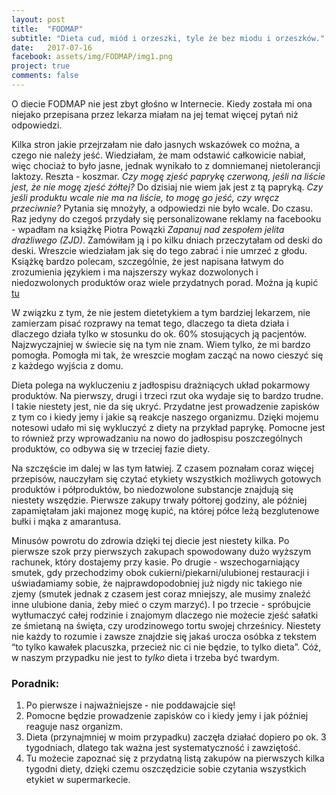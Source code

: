 ```yaml
---
layout: post
title:  "FODMAP"
subtitle: "Dieta cud, miód i orzeszki, tyle że bez miodu i orzeszków."
date:   2017-07-16
facebook: assets/img/FODMAP/img1.png
project: true
comments: false
---
```



O diecie FODMAP nie jest zbyt głośno w Internecie. Kiedy została mi ona niejako przepisana przez lekarza miałam na jej temat więcej pytań niż odpowiedzi. 

Kilka stron jakie przejrzałam nie dało jasnych wskazówek co można, a czego nie należy jeść. Wiedziałam, że mam odstawić całkowicie nabiał, więc chociaż to było jasne, jednak wynikało to z domniemanej nietolerancji laktozy. Reszta - koszmar. *Czy mogę zjeść paprykę czerwoną, jeśli na liście jest, że nie mogę zjeść żółtej?* Do dzisiaj nie wiem jak jest z tą papryką. *Czy jeśli produktu wcale nie ma na liście, to mogę go jeść, czy wręcz przeciwnie?* Pytania się mnożyły, a odpowiedzi nie było wcale. Do czasu. Raz jedyny do czegoś przydały się personalizowane reklamy na facebooku - wpadłam na książkę Piotra Powązki *Zapanuj nad zespołem jelita drażliwego (ZJD)*. Zamówiłam ją i po kilku dniach przeczytałam od deski do deski. Wreszcie wiedziałam jak się do tego zabrać i nie umrzeć z głodu. Książkę bardzo polecam, szczególnie, że jest napisana łatwym do zrozumienia językiem i ma najszerszy wykaz dozwolonych i niedozwolonych produktów oraz wiele przydatnych porad. Można ją kupić [tu](http://allegro.pl/zapanuj-nad-zespolem-jelita-drazliwego-zjd-fodmap-i6781452674.html)
	
W związku z tym, że nie jestem dietetykiem a tym bardziej lekarzem, nie zamierzam pisać rozprawy na temat tego, dlaczego ta dieta działa i dlaczego działa tylko w stosunku do ok. 60% stosujących ją pacjentów. Najzwyczajniej w świecie się na tym nie znam. Wiem tylko, że mi bardzo pomogła. Pomogła mi tak, że wreszcie mogłam zacząć na nowo cieszyć się z każdego wyjścia z domu.
	
Dieta polega na wykluczeniu z jadłospisu drażniących układ pokarmowy produktów. Na pierwszy, drugi i trzeci rzut oka wydaje się to bardzo trudne. I takie niestety jest, nie da się ukryć. Przydatne jest prowadzenie zapisków z tym co i kiedy jemy i jakie są reakcje naszego organizmu. Dzięki mojemu notesowi udało mi się wykluczyć z diety na przykład paprykę. Pomocne jest to również przy wprowadzaniu na nowo do jadłospisu poszczególnych produktów, co odbywa się w trzeciej fazie diety. 
	
Na szczęście im dalej w las tym łatwiej. Z czasem poznałam coraz więcej przepisów, nauczyłam się czytać etykiety wszystkich możliwych gotowych produktów i półproduktów, bo niedozwolone substancje znajdują się niestety wszędzie. Pierwsze zakupy trwały półtorej godziny, ale później zapamiętałam jaki majonez mogę kupić, na której półce leżą bezglutenowe bułki i mąka z amarantusa. 

Minusów powrotu do zdrowia dzięki tej diecie jest niestety kilka. Po pierwsze szok przy pierwszych zakupach spowodowany dużo wyższym rachunek, który dostajemy przy kasie. Po drugie - wszechogarniający smutek, gdy przechodzimy obok cukierni/piekarni/ulubionej restauracji i uświadamiamy sobie, że najprawdopodobniej już nigdy nic takiego nie zjemy (smutek jednak z czasem jest coraz mniejszy, ale musimy znaleźć inne ulubione dania, żeby mieć o czym marzyć). I po trzecie - spróbujcie wytłumaczyć całej rodzinie i znajomym dlaczego nie możecie zjeść sałatki ze śmietaną na święta, czy urodzinowego tortu swojej chrześnicy. Niestety nie każdy to rozumie i zawsze znajdzie się jakaś urocza osóbka z tekstem “to tylko kawałek placuszka, przecież nic ci nie będzie, to tylko dieta”. Cóż, w naszym przypadku nie jest to *tylko* dieta i trzeba być twardym.

### Poradnik:

1. Po pierwsze i najważniejsze - nie poddawajcie się! 
2. Pomocne będzie prowadzenie zapisków co i kiedy jemy i jak później reaguje nasz organizm.
3. Dieta (przynajmniej w moim przypadku) zaczęła działać dopiero po ok. 3 tygodniach, dlatego tak ważna jest systematyczność i zawziętość.
4. Tu możecie zapoznać się z przydatną listą zakupów na pierwszych kilka tygodni diety, dzięki czemu oszczędzicie sobie czytania wszystkich etykiet w supermarkecie.

